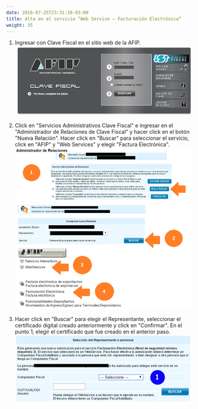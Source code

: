 ```yaml
---
date: 2016-07-25T23:31:10-03:00
title: Alta en el servicio “Web Service – Facturación Electrónica”
weight: 35
---
```



1. Ingresar con Clave Fiscal en el sitio web de la AFIP.  
![Login en la AFIP](/images/factura-electronica/fe-login-afip.png)

2. Click en "Servicios Administrativos Clave Fiscal" e ingresar en el "Administrador de Relaciones de Clave Fiscal" y hacer click en el botón "Nueva Relación". Hacer click en "Buscar" para seleccionar el servicio, click en "AFIP" y "Web Services" y elegir "Factura Electrónica".  
![Login en la AFIP](/images/factura-electronica/fe-ws-servicio.png)

3. Hacer click en "Buscar" para elegir el Representante, seleccionar el certificado digital creado anteriormente y click en "Confirmar". En el punto 1, elegir el certificado que fue creado en el anterior paso.  
![Login en la AFIP](/images/factura-electronica/fe-ws-completo.png)